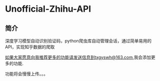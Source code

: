 # Unofficial-Zhihu-API

## 简介
深度学习模型自动识别验证码，python爬虫库自动管理会话，通过简单易用的API，实现知乎数据的爬取


如果大家愿意向我推荐更多的功能请发送信息到txgyswh@163.com,我会添加更多的功能.

功能将会慢慢上传。。。
